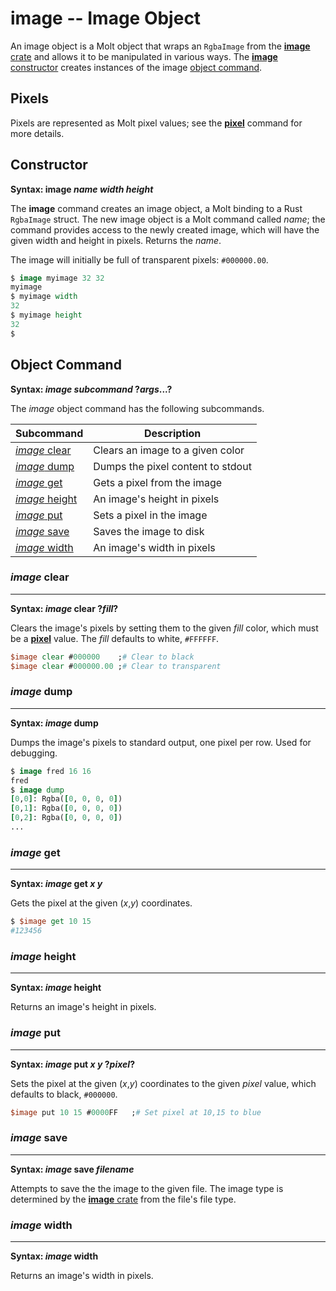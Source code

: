 # image -- Image Object

An image object is a Molt object that wraps an `RgbaImage` from the
[**image** crate](https://github.com/image-rs/image) and allows it to be manipulated in
various ways.  The [**image** constructor](#constructor) creates
instances of the image [object command](#object-command).

## Pixels

Pixels are represented as Molt pixel values; see the [**pixel**](pixel.md) command for more
details.

## Constructor

**Syntax: image *name* *width* *height***

The **image** command creates an image object, a Molt binding to a Rust `RgbaImage` struct.  The
new image object is a Molt command called *name*; the command provides access to the newly created
image, which will have the given width and height in pixels.  Returns the *name*.

The image will initially be full of transparent pixels: `#000000.00`.

```tcl
$ image myimage 32 32
myimage
$ myimage width
32
$ myimage height
32
$
```

## Object Command

**Syntax: *image subcommand* ?*args*...?**

The *image* object command has the following subcommands.

| Subcommand                          | Description |
| ----------------------------------- | ----------- |
| [*image* clear](#image-clear)       | Clears an image to a given color |
| [*image* dump](#image-dump)         | Dumps the pixel content to stdout |
| [*image* get](#image-get)           | Gets a pixel from the image |
| [*image* height](#image-height)     | An image's height in pixels |
| [*image* put](#image-put)           | Sets a pixel in the image |
| [*image* save](#image-save)         | Saves the image to disk |
| [*image* width](#image-width)       | An image's width in pixels |

### *image* clear
---
**Syntax: *image* clear ?*fill*?**

Clears the image's pixels by setting them to the given *fill* color, which must be a
[**pixel**](pixel.md) value.  The *fill* defaults to white, `#FFFFFF`.

```tcl
$image clear #000000    ;# Clear to black
$image clear #000000.00 ;# Clear to transparent
```

### *image* dump
---
**Syntax: *image* dump**

Dumps the image's pixels to standard output, one pixel per row.  Used for debugging.

```tcl
$ image fred 16 16
fred
$ image dump
[0,0]: Rgba([0, 0, 0, 0])
[0,1]: Rgba([0, 0, 0, 0])
[0,2]: Rgba([0, 0, 0, 0])
...
```

### *image* get
---
**Syntax: *image* get *x y***

Gets the pixel at the given (*x*,*y*) coordinates.

```tcl
$ $image get 10 15
#123456
```

### *image* height
---
**Syntax: *image* height**

Returns an image's height in pixels.

### *image* put
---
**Syntax: *image* put *x y* ?*pixel*?**

Sets the pixel at the given (*x*,*y*) coordinates to the given *pixel* value, which defaults to
black, `#000000`.

```tcl
$image put 10 15 #0000FF   ;# Set pixel at 10,15 to blue
```

### *image* save
---
**Syntax: *image* save *filename***

Attempts to save the the image to the given file.  The image type is determined by the
[**image** crate](https://github.com/image-rs/image) from the file's file type.

### *image* width
---
**Syntax: *image* width**

Returns an image's width in pixels.
